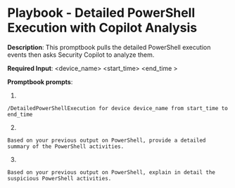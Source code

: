 # Playbook - Detailed PowerShell Execution with Copilot Analysis 

**Description**: This promptbook pulls the detailed PowerShell execution events then asks Security Copilot to analyze them.

**Required Input**: <device_name> <start_time> <end_time >

**Promptbook prompts**:

1. 
 ```
/DetailedPowerShellExecution for device device_name from start_time to end_time
 ```
2.  
 ```
Based on your previous output on PowerShell, provide a detailed summary of the PowerShell activities.
 ```
3.  
 ```
Based on your previous output on PowerShell, explain in detail the suspicious PowerShell activities.
 ```
